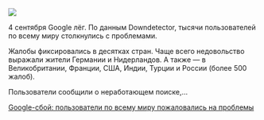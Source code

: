 <!--2025-09-04 14:13:00-->
<div class="yb">
  <div class="rss habr"><img src="https://habrastorage.org/getpro/habr/upload_files/a5a/f15/2e2/a5af152e20c85ef1536eadbdd3b9bbf8.png" /><p>4 сентября Google лёг. По данным Downdetector, тысячи пользователей по всему миру столкнулись с проблемами.&nbsp;</p><p>Жалобы фиксировались в десятках стран. Чаще всего недовольство выражали жители Германии и Нидерландов. А также — в Великобритании, Франции, США, Индии, Турции и России (более 500 жалоб).</p><p>Пользователи сообщили о неработающем поиске,... <p class="titl"><a href="https://habr.com/ru/companies/cloud4y/news/943958/?utm_source=habrahabr&utm_medium=rss&utm_campaign=943958">Google-сбой: пользователи по всему миру пожаловались на проблемы</a></p></div>
</div>
